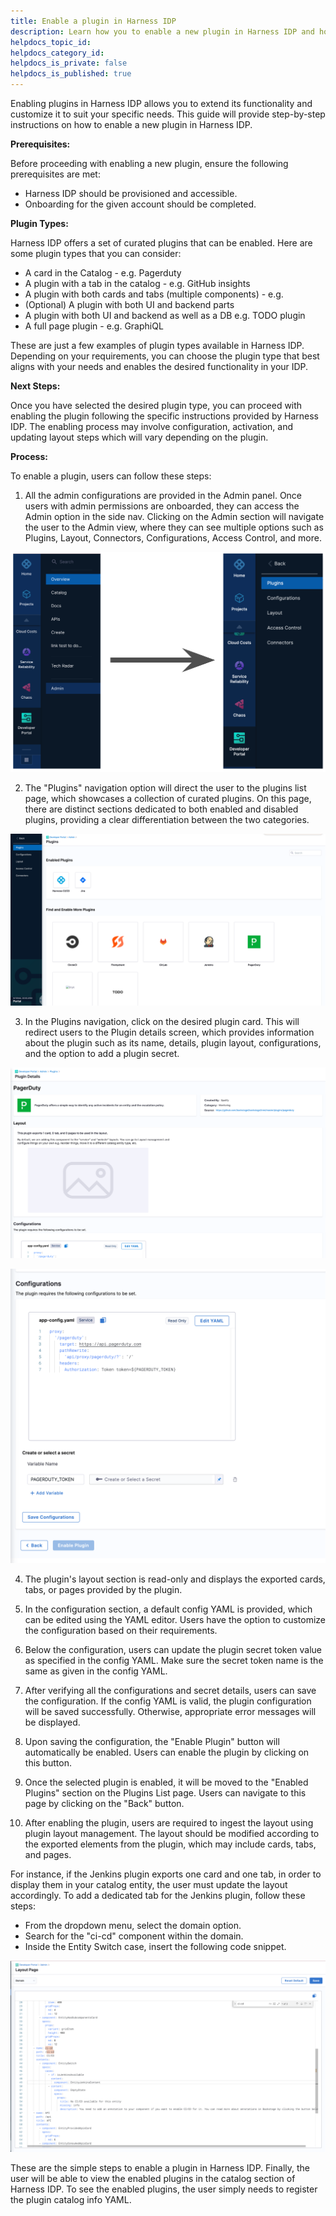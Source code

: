 ```yaml
---
title: Enable a plugin in Harness IDP
description: Learn how you to enable a new plugin in Harness IDP and how to make use of it in your Software Catalog
helpdocs_topic_id:
helpdocs_category_id:
helpdocs_is_private: false
helpdocs_is_published: true
---
```


Enabling plugins in Harness IDP allows you to extend its functionality and customize it to suit your specific needs. This guide will provide step-by-step instructions on how to enable a new plugin in Harness IDP.

**Prerequisites:**

Before proceeding with enabling a new plugin, ensure the following prerequisites are met:

- Harness IDP should be provisioned and accessible.
- Onboarding for the given account should be completed.

**Plugin Types:**

Harness IDP offers a set of curated plugins that can be enabled. Here are some plugin types that you can consider:

- A card in the Catalog - e.g. Pagerduty
- A plugin with a tab in the catalog - e.g. GitHub insights
- A plugin with both cards and tabs (multiple components) - e.g.
- (Optional) A plugin with both UI and backend parts
- A plugin with both UI and backend as well as a DB e.g. TODO plugin
- A full page plugin - e.g. GraphiQL

These are just a few examples of plugin types available in Harness IDP. Depending on your requirements, you can choose the plugin type that best aligns with your needs and enables the desired functionality in your IDP.

**Next Steps:**

Once you have selected the desired plugin type, you can proceed with enabling the plugin following the specific instructions provided by Harness IDP. The enabling process may involve configuration, activation, and updating layout steps which will vary depending on the plugin.

**Process:**

To enable a plugin, users can follow these steps:

1. All the admin configurations are provided in the Admin panel. Once users with admin permissions are onboarded, they can access the Admin option in the side nav. Clicking on the Admin section will navigate the user to the Admin view, where they can see multiple options such as Plugins, Layout, Connectors, Configurations, Access Control, and more.

![](static/plugin-page-nav.png)

2. The "Plugins" navigation option will direct the user to the plugins list page, which showcases a collection of curated plugins. On this page, there are distinct sections dedicated to both enabled and disabled plugins, providing a clear differentiation between the two categories.

![](static/att_4_for_21398290667.png)

3. In the Plugins navigation, click on the desired plugin card. This will redirect users to the Plugin details screen, which provides information about the plugin such as its name, details, plugin layout, configurations, and the option to add a plugin secret.

![](static/att_5_for_21398290667.png)

![](static/att_3_for_21398290667.png)

4. The plugin's layout section is read-only and displays the exported cards, tabs, or pages provided by the plugin.

5. In the configuration section, a default config YAML is provided, which can be edited using the YAML editor. Users have the option to customize the configuration based on their requirements.

6. Below the configuration, users can update the plugin secret token value as specified in the config YAML. Make sure the secret token name is the same as given in the config YAML.

7. After verifying all the configurations and secret details, users can save the configuration. If the config YAML is valid, the plugin configuration will be saved successfully. Otherwise, appropriate error messages will be displayed.

8. Upon saving the configuration, the "Enable Plugin" button will automatically be enabled. Users can enable the plugin by clicking on this button.

9. Once the selected plugin is enabled, it will be moved to the "Enabled Plugins" section on the Plugins List page. Users can navigate to this page by clicking on the "Back" button.

10. After enabling the plugin, users are required to ingest the layout using plugin layout management. The layout should be modified according to the exported elements from the plugin, which may include cards, tabs, and pages.

For instance, if the Jenkins plugin exports one card and one tab, in order to display them in your catalog entity, the user must update the layout accordingly. To add a dedicated tab for the Jenkins plugin, follow these steps:

- From the dropdown menu, select the domain option.
- Search for the "ci-cd" component within the domain.
- Inside the Entity Switch case, insert the following code snippet.

![](static/layout-snippet.png)

These are the simple steps to enable a plugin in Harness IDP. Finally, the user will be able to view the enabled plugins in the catalog section of Harness IDP. To see the enabled plugins, the user simply needs to register the plugin catalog info YAML.
